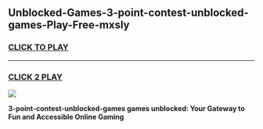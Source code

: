 
## Unblocked-Games-3-point-contest-unblocked-games-Play-Free-mxsly
<h3>
<a href="https://premium76.site?title=3-point-contest-unblocked-games&ref=17A">CLICK TO PLAY</a></h3>
<hr>

<h3>
<a href="https://premium76.site?title=3-point-contest-unblocked-games&ref=17A">CLICK 2 PLAY</a>
  
</h3>

<a href="https://premium76.site?title=3-point-contest-unblocked-games&ref=17A"><img src="https://clearcache.store/games.png"></a>


**3-point-contest-unblocked-games games unblocked: Your Gateway to Fun and Accessible Online Gaming**

